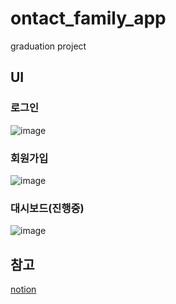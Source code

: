 # ontact_family_app

graduation project

## UI

### 로그인
![image](https://user-images.githubusercontent.com/63990390/162246535-df025ba5-a8b1-4b93-a259-2e49afce79c0.png)

### 회원가입
![image](https://user-images.githubusercontent.com/63990390/162246605-a7f1e9b6-5e17-44a5-bf78-bcebcfafbfeb.png)

### 대시보드(진행중)
![image](https://user-images.githubusercontent.com/63990390/165246263-3c468e39-55dd-4c21-8022-1576f4844094.png)

## 참고
[notion](https://www.notion.so/4a577ebe8105403c8656a104118c1abd)

